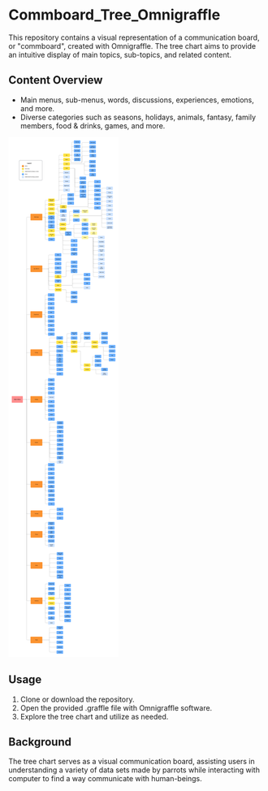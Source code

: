 # Commboard_Tree_Omnigraffle
This repository contains a visual representation of a communication board, or "commboard", created with Omnigraffle. The tree chart aims to provide an intuitive display of main topics, sub-topics, and related content.

## Content Overview
- Main menus, sub-menus, words, discussions, experiences, emotions, and more.
- Diverse categories such as seasons, holidays, animals, fantasy, family members, food & drinks, games, and more.

![Commboard Tree](res/Commboard%20tree.png)

## Usage
1. Clone or download the repository.
2. Open the provided .graffle file with Omnigraffle software.
3. Explore the tree chart and utilize as needed.

## Background
The tree chart serves as a visual communication board, assisting users in understanding a variety of data sets made by parrots while interacting with computer to find a way communicate with human-beings.

